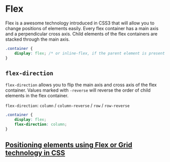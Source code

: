 # Flex
Flex is a awesome technology introduced in CSS3 that will allow you to change positions of elements easily.
Every flex container has a main axis and a perpendicular cross axis.
Child elements of the flex containers are stacked through the main axis.

```css
.container {
    display: flex; /* or inline-flex, if the parent element is present within text */
}
```

## `flex-direction`

`flex-direction` allows you to flip the main axis and cross axis of the flex container.
Values marked with `-reverse` will reverse the order of child elements in the flex container.

`flex-direction`: `column` / `column-reverse` / `row` / `row-reverse`

```css
.container {
    display: flex;
    flex-direction: column;
}
```

## [Positioning elements using Flex or Grid technology in CSS](index.html)  